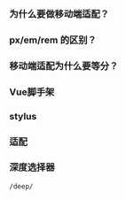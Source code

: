 ### 为什么要做移动端适配？

### px/em/rem 的区别？

### 移动端适配为什么要等分？
    
### Vue脚手架

### stylus

### 适配

### 深度选择器
    /deep/

